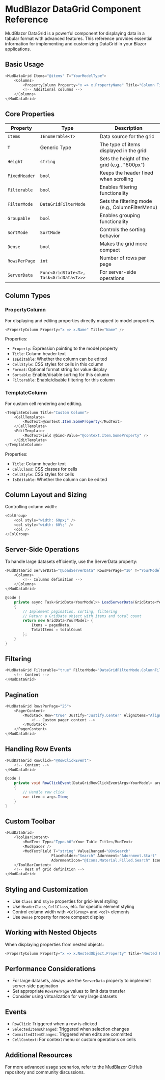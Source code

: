 # MudBlazor DataGrid Component Reference

MudBlazor DataGrid is a powerful component for displaying data in a tabular format with advanced features. This reference provides essential information for implementing and customizing DataGrid in your Blazor applications.

## Basic Usage

```csharp
<MudDataGrid Items="@items" T="YourModelType">
    <Columns>
        <PropertyColumn Property="x => x.PropertyName" Title="Column Title" />
        <!-- Additional columns -->
    </Columns>
</MudDataGrid>
```

## Core Properties

| Property | Type | Description |
|----------|------|-------------|
| `Items` | `IEnumerable<T>` | Data source for the grid |
| `T` | Generic Type | The type of items displayed in the grid |
| `Height` | `string` | Sets the height of the grid (e.g., "600px") |
| `FixedHeader` | `bool` | Keeps the header fixed when scrolling |
| `Filterable` | `bool` | Enables filtering functionality |
| `FilterMode` | `DataGridFilterMode` | Sets the filtering mode (e.g., ColumnFilterMenu) |
| `Groupable` | `bool` | Enables grouping functionality |
| `SortMode` | `SortMode` | Controls the sorting behavior |
| `Dense` | `bool` | Makes the grid more compact |
| `RowsPerPage` | `int` | Number of rows per page |
| `ServerData` | `Func<GridState<T>, Task<GridData<T>>>` | For server-side operations |

## Column Types

### PropertyColumn
For displaying and editing properties directly mapped to model properties.

```csharp
<PropertyColumn Property="x => x.Name" Title="Name" />
```

Properties:
- `Property`: Expression pointing to the model property
- `Title`: Column header text
- `IsEditable`: Whether the column can be edited
- `CellStyle`: CSS styles for cells in this column
- `Format`: Optional format string for value display
- `Sortable`: Enable/disable sorting for this column
- `Filterable`: Enable/disable filtering for this column

### TemplateColumn
For custom cell rendering and editing.

```csharp
<TemplateColumn Title="Custom Column">
    <CellTemplate>
        <MudText>@context.Item.SomeProperty</MudText>
    </CellTemplate>
    <EditTemplate>
        <MudTextField @bind-Value="@context.Item.SomeProperty" />
    </EditTemplate>
</TemplateColumn>
```

Properties:
- `Title`: Column header text
- `CellClass`: CSS classes for cells
- `CellStyle`: CSS styles for cells
- `IsEditable`: Whether the column can be edited

## Column Layout and Sizing

Controlling column width:

```csharp
<ColGroup>
    <col style="width: 60px;" />
    <col style="width: 60%;" />
    <col />
</ColGroup>
```

## Server-Side Operations

To handle large datasets efficiently, use the ServerData property:

```csharp
<MudDataGrid ServerData="@LoadServerData" RowsPerPage="10" T="YourModel">
    <Columns>
        <!-- Columns definition -->
    </Columns>
</MudDataGrid>

@code {
    private async Task<GridData<YourModel>> LoadServerData(GridState<YourModel> state)
    {
        // Implement pagination, sorting, filtering
        // Return a GridData object with items and total count
        return new GridData<YourModel> { 
            Items = pagedData, 
            TotalItems = totalCount 
        };
    }
}
```

## Filtering

```csharp
<MudDataGrid Filterable="true" FilterMode="DataGridFilterMode.ColumnFilterMenu">
    <!-- Content -->
</MudDataGrid>
```

## Pagination

```csharp
<MudDataGrid RowsPerPage="25">
    <PagerContent>
        <MudStack Row="true" Justify="Justify.Center" AlignItems="AlignItems.Center">
            <!-- Custom pager content -->
        </MudStack>
    </PagerContent>
</MudDataGrid>
```

## Handling Row Events

```csharp
<MudDataGrid RowClick="@RowClickEvent">
    <!-- Content -->
</MudDataGrid>

@code {
    private void RowClickEvent(DataGridRowClickEventArgs<YourModel> args)
    {
        // Handle row click
        var item = args.Item;
    }
}
```

## Custom Toolbar

```csharp
<MudDataGrid>
    <ToolBarContent>
        <MudText Typo="Typo.h6">Your Table Title</MudText>
        <MudSpacer />
        <MudTextField T="string" ValueChanged="@OnSearch" 
                     Placeholder="Search" Adornment="Adornment.Start" 
                     AdornmentIcon="@Icons.Material.Filled.Search" IconSize="Size.Medium" />
    </ToolBarContent>
    <!-- Rest of grid definition -->
</MudDataGrid>
```

## Styling and Customization

- Use `Class` and `Style` properties for grid-level styling
- Use `HeaderClass`, `CellClass`, etc. for specific element styling
- Control column width with `<ColGroup>` and `<col>` elements
- Use `Dense` property for more compact display

## Working with Nested Objects

When displaying properties from nested objects:

```csharp
<PropertyColumn Property="x => x.NestedObject.Property" Title="Nested Property" />
```

## Performance Considerations

- For large datasets, always use the `ServerData` property to implement server-side pagination
- Set appropriate `RowsPerPage` values to limit data transfer
- Consider using virtualization for very large datasets

## Events

- `RowClick`: Triggered when a row is clicked
- `SelectedItemsChanged`: Triggered when selection changes
- `CommittedItemChanges`: Triggered when edits are committed
- `CellContext`: For context menu or custom operations on cells

## Additional Resources

For more advanced usage scenarios, refer to the MudBlazor GitHub repository and community discussions.
